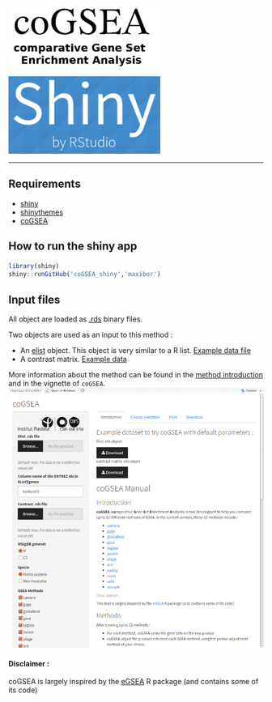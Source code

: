 <img src="./logo.png" width="300"> <img src="./shinylogo.png" width="300">

------  
## Requirements

- [shiny](https://cran.r-project.org/web/packages/shiny/index.html)      
- [shinythemes](https://cran.r-project.org/web/packages/shinythemes/index.html)
- [coGSEA](https://github.com/maxibor/coGSEA)

## How to run the shiny app

``` r
library(shiny)
shiny::runGitHub('coGSEA_shiny','maxibor')
```

## Input files

All object are loaded as [.rds](https://stat.ethz.ch/R-manual/R-devel/library/base/html/readRDS.html) binary files.  

Two objects are used as an input to this method :   

- An [elist](http://web.mit.edu/~r/current/arch/i386_linux26/lib/R/library/limma/html/EList.html) object. This object is very similar to a R list. [Example data file](./exampleData/elist.rds)
- A contrast matrix. [Example data](./exampleData/contrast.rds)

More information about the method can be found in the [method introduction](./intro.md) and in the vignette of `coGSEA`.
![](./images/screenshot.png)

#### Disclaimer :
coGSEA is largely inspired by the [eGSEA](http://bioconductor.org/packages/release/bioc/html/EGSEA.html) R package (and contains some of its code)
